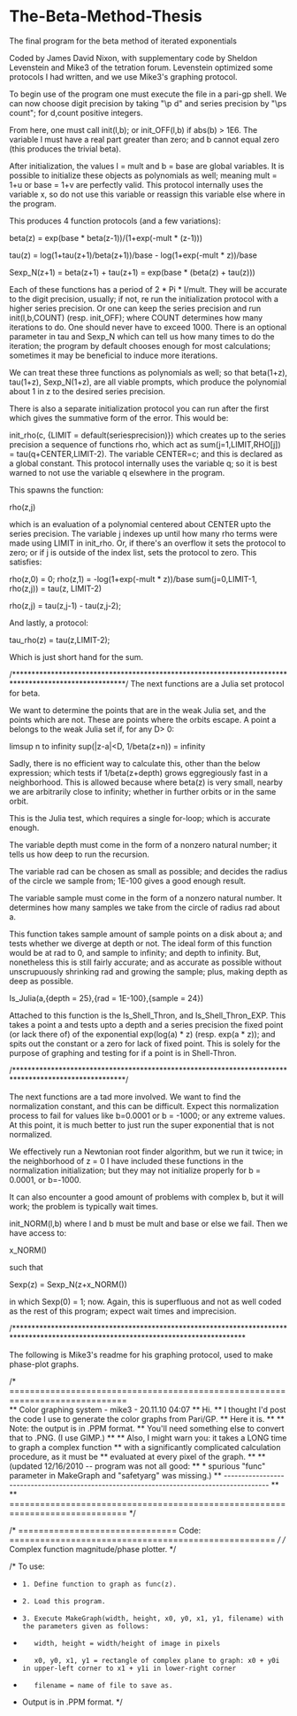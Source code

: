 # The-Beta-Method-Thesis
The final program for the beta method of iterated exponentials

Coded by James David Nixon, with supplementary code by Sheldon Levenstein and Mike3 of the tetration forum.
Levenstein optimized some protocols I had written, and we use Mike3's graphing protocol.


To begin use of the program one must execute the file in a pari-gp shell.
We can now choose digit precision by taking "\p d" and series precision by "\ps count"; for d,count positive integers.


From here, one must call init(l,b); or init_OFF(l,b) if abs(b) > 1E6. The variable l must have a real part greater than zero; and b cannot equal zero (this produces the trivial beta).

After initialization, the values l = mult and b = base are global variables. It is possible to initialize these objects as polynomials as well; meaning mult = 1+u or base = 1+v are perfectly valid. This protocol internally uses the variable x, so do not use this variable or reassign this variable else where in the program.

This produces 4 function protocols (and a few variations):

beta(z) = exp(base * beta(z-1))/(1+exp(-mult * (z-1)))

tau(z) = log(1+tau(z+1)/beta(z+1))/base - log(1+exp(-mult * z))/base

Sexp_N(z+1) = beta(z+1) + tau(z+1) = exp(base * (beta(z) + tau(z)))

Each of these functions has a period of 2 * Pi * I/mult. They will be accurate to the digit precision, usually; if not, re run the initialization protocol with a higher series precision. Or one can keep the series precision and run init(l,b,COUNT) (resp. init_OFF); where COUNT determines how many iterations to do. One should never have to exceed 1000. There is an optional parameter in tau and Sexp_N which can tell us how many times to do the iteration; the program by default chooses enough for most calculations; sometimes it may be beneficial to induce more iterations.

We can treat these three functions as polynomials as well; so that beta(1+z), tau(1+z), Sexp_N(1+z), are all viable prompts, which produce the polynomial about 1 in z to the desired series precision.

There is also a separate initialization protocol you can run after the first which gives the summative form of the error. This would be:

init_rho(c, {LIMIT = default(seriesprecision)}) which creates up to the series precision a sequence of functions rho, which act as sum(j=1,LIMIT,RHO[j]) = tau(q+CENTER,LIMIT-2). The variable CENTER=c; and this is declared as a global constant. This protocol internally uses the variable q; so it is best warned to not use the variable q elsewhere in the program. 

This spawns the function:

rho(z,j)

which is an evaluation of a polynomial centered about CENTER upto the series precision. The variable j indexes up until how many rho terms were made using LIMIT in init_rho. Or, if there's an overflow it sets the protocol to zero; or if j is outside of the index list, sets the protocol to zero. This satisfies:

rho(z,0) = 0;
rho(z,1) = -log(1+exp(-mult * z))/base
sum(j=0,LIMIT-1, rho(z,j)) = tau(z, LIMIT-2)

rho(z,j) = tau(z,j-1) - tau(z,j-2);

And lastly, a protocol:

tau_rho(z) = tau(z,LIMIT-2);

Which is just short hand for the sum.


/*****************************************************************************************************/
The next functions are a Julia set protocol for beta. 

We want to determine the points that are in the weak Julia set, and the points which are not. 
These are points where the orbits escape. A point a belongs to the weak Julia set if, for any D> 0:

limsup n to infinity sup(|z-a|<D, 1/beta(z+n)) = infinity

Sadly, there is no efficient way to calculate this, other than the below expression; which tests if 1/beta(z+depth) grows eggregiously fast in a neighborhood.
This is allowed because where beta(z) is very small, nearby we are arbitrarily close to infinity; whether in further orbits or in the same orbit.


This is the Julia test, which requires a single for-loop; which is accurate enough.

The variable depth must come in the form of a nonzero natural number; it tells us how deep to run the recursion.

The variable rad can be chosen as small as possible; and decides the radius of the circle we sample from; 1E-100 gives a good enough result.

The variable sample must come in the form of a nonzero natural number. It determines how many samples we take from the circle of radius rad about a.


This function takes sample amount of sample points on a disk about a; and tests whether we diverge at depth or not.
The ideal form of this function would be at rad to 0, and sample to infinity; and depth to infinity.
But, nonetheless this is still fairly accurate; and as accurate as possible without unscrupuously shrinking rad and growing the sample; plus, making depth as deep as possible.

Is_Julia(a,{depth = 25},{rad = 1E-100},{sample = 24})


Attached to this function is the Is_Shell_Thron, and Is_Shell_Thron_EXP. This takes a point a and tests upto a depth and a series precision the fixed point (or lack there of) of the exponential exp(log(a) * z) (resp. exp(a * z)); and spits out the constant or a zero for lack of fixed point. This is solely for the purpose of graphing and testing for if a point is in Shell-Thron. 

/*****************************************************************************************************/

The next functions are a tad more involved. We want to find the normalization constant, and this can be difficult.
Expect this normalization process to fail for values like b=0.0001 or b = -1000; or any extreme values.
At this point, it is much better to just run the super exponential that is not normalized.

We effectively run a Newtonian root finder algorithm, but we run it twice; in the neighborhood of z = 0
I have included these functions in the normalization initialization; but they may not initialize properly for b = 0.0001, or  b=-1000.

It can also encounter a good amount of problems with complex b, but it will work; the problem is typically wait times.


init_NORM(l,b)  where l and b must be mult and base or else we fail. Then we have access to:

x_NORM()

such that

Sexp(z) = Sexp_N(z+x_NORM())

in which Sexp(0) = 1; now. Again, this is superfluous and not as well coded as the rest of this program; expect wait times and imprecision. 

/************************************************************************************************************************************

The following is Mike3's readme for his graphing protocol, used to make phase-plot graphs.


/* =============================================================================  
** Color graphing system - mike3 - 20.11.10 04:07
** Hi.
** I thought I'd post the code I use to generate the color graphs from Pari/GP.
** Here it is.
**
** Note: the output is in .PPM format. 
** You'll need something else to convert that to .PNG. (I use GIMP.)
** 
** Also, I might warn you: it takes a LONG time to graph a complex function
** with a significantly complicated calculation procedure, as it must be
** evaluated at every pixel of the graph.
** 
** (updated 12/16/2010 -- program was not all good: 
**   * spurious "func" parameter in MakeGraph and "safetyarg" was missing.)
** ------------------------------------------------------------------------------------------ 
**  
** ============================================================================= */

/* =============================== Code: ==================================================== */
/* Complex function magnitude/phase plotter. */

/* To use:
*     1. Define function to graph as func(z).
*     2. Load this program.
*     3. Execute MakeGraph(width, height, x0, y0, x1, y1, filename) with the parameters given as follows:
*        width, height = width/height of image in pixels
*        x0, y0, x1, y1 = rectangle of complex plane to graph: x0 + y0i in upper-left corner to x1 + y1i in lower-right corner
*        filename = name of file to save as.
* Output is in .PPM format.
*/
